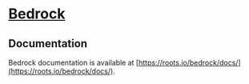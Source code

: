 # [Bedrock](https://roots.io/bedrock/)

## Documentation

Bedrock documentation is available at [https://roots.io/bedrock/docs/](https://roots.io/bedrock/docs/).
